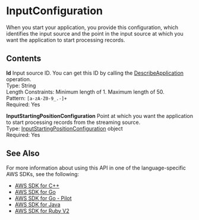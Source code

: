 # InputConfiguration<a name="API_InputConfiguration"></a>

When you start your application, you provide this configuration, which identifies the input source and the point in the input source at which you want the application to start processing records\.

## Contents<a name="API_InputConfiguration_Contents"></a>

 **Id**   <a name="analytics-Type-InputConfiguration-Id"></a>
Input source ID\. You can get this ID by calling the [DescribeApplication](API_DescribeApplication.md) operation\.  
Type: String  
Length Constraints: Minimum length of 1\. Maximum length of 50\.  
Pattern: `[a-zA-Z0-9_.-]+`   
Required: Yes

 **InputStartingPositionConfiguration**   <a name="analytics-Type-InputConfiguration-InputStartingPositionConfiguration"></a>
Point at which you want the application to start processing records from the streaming source\.  
Type: [InputStartingPositionConfiguration](API_InputStartingPositionConfiguration.md) object  
Required: Yes

## See Also<a name="API_InputConfiguration_SeeAlso"></a>

For more information about using this API in one of the language\-specific AWS SDKs, see the following:
+  [AWS SDK for C\+\+](https://docs.aws.amazon.com/goto/SdkForCpp/kinesisanalytics-2015-08-14/InputConfiguration) 
+  [AWS SDK for Go](https://docs.aws.amazon.com/goto/SdkForGoV1/kinesisanalytics-2015-08-14/InputConfiguration) 
+  [AWS SDK for Go \- Pilot](https://docs.aws.amazon.com/goto/SdkForGoPilot/kinesisanalytics-2015-08-14/InputConfiguration) 
+  [AWS SDK for Java](https://docs.aws.amazon.com/goto/SdkForJava/kinesisanalytics-2015-08-14/InputConfiguration) 
+  [AWS SDK for Ruby V2](https://docs.aws.amazon.com/goto/SdkForRubyV2/kinesisanalytics-2015-08-14/InputConfiguration) 